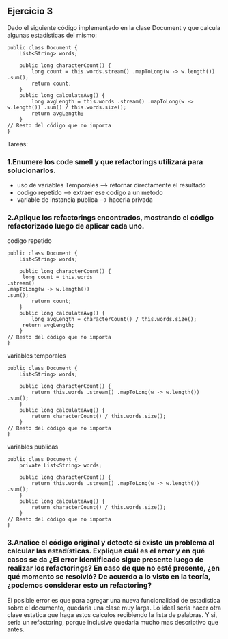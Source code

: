 ## Ejercicio 3
Dado el siguiente código implementado en la clase Document y que calcula algunas estadísticas del mismo:

	public class Document {
		List<String> words;
	  
		public long characterCount() {
		 	long count = this.words.stream() .mapToLong(w -> w.length()) .sum();
			return count;
		}
		public long calculateAvg() {
			long avgLength = this.words .stream() .mapToLong(w -> w.length()) .sum() / this.words.size();
		 	return avgLength;
		}
	// Resto del código que no importa
	}


Tareas:
### 1.Enumere los code smell y que refactorings utilizará para solucionarlos.
- uso de variables Temporales --> retornar directamente el resultado
- codigo repetido --> extraer ese codigo a un metodo
- variable de instancia publica --> hacerla privada

### 2.Aplique los refactorings encontrados, mostrando el código refactorizado luego de aplicar cada uno.

codigo repetido	

	public class Document {
		List<String> words;
	  
		public long characterCount() {
		 long count = this.words
	.stream()
	.mapToLong(w -> w.length())
	.sum();
			return count;
		}
		public long calculateAvg() {
			long avgLength = characterCount() / this.words.size();
		 return avgLength;
		}
	// Resto del código que no importa
	}

variables temporales 		

	public class Document {
		List<String> words;
	  
		public long characterCount() {
			return this.words .stream() .mapToLong(w -> w.length()) .sum();
		}
		public long calculateAvg() {
			return characterCount() / this.words.size();
		}
	// Resto del código que no importa
	}

variables publicas	

	public class Document {
		private List<String> words;
	  
		public long characterCount() {
			return this.words .stream() .mapToLong(w -> w.length()) .sum();
		}
		public long calculateAvg() {
			return characterCount() / this.words.size();
		}
	// Resto del código que no importa
	}

### 3.Analice el código original y detecte si existe un problema al calcular las estadísticas. Explique cuál es el error y en qué casos se da ¿El error identificado sigue presente luego de realizar los refactorings? En caso de que no esté presente, ¿en qué momento se resolvió? De acuerdo a lo visto en la teoría, ¿podemos considerar esto un refactoring?

El posible error es que para agregar una nueva funcionalidad de estadistica sobre el documento, quedaria una clase muy larga. Lo ideal seria hacer otra clase estatica que haga estos calculos recibiendo la lista de palabras. Y si, seria un refactoring, porque inclusive quedaria mucho mas descriptivo que antes.


